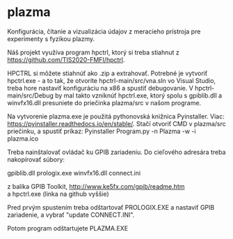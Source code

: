 # plazma
Konfigurácia, čítanie a vizualizácia údajov z meracieho prístroja pre experimenty s fyzikou plazmy.

Náš projekt využíva program hpctrl, ktorý si treba stiahnut z https://github.com/TIS2020-FMFI/hpctrl.

HPCTRL si môžete stiahnúť ako .zip a extrahovať.
Potrebné je vytvoriť hpctrl.exe - a to tak, že otvoríte hpctrl-main/src/vna.sln vo Visual Studio, treba hore nastaviť konfiguráciu na x86 a spustiť debugovanie.
V hpctrl-main/src/Debug by mal takto vzniknúť hpctrl.exe, ktorý spolu s gpiblib.dll a winvfx16.dll presuniete do priečinka plazma/src v našom programe.

Na vytvorenie plazma.exe je použitá pythonovská knižnica Pyinstaller. Viac: https://pyinstaller.readthedocs.io/en/stable/.
Stačí otvoriť CMD v plazma/src priečinku, a spustiť príkaz:
Pyinstaller Program.py -n Plazma -w -i plazma.ico

Treba nainštalovať ovládač ku GPIB zariadeniu.
Do cieľového adresára treba nakopírovať súbory: 

gpiblib.dll
prologix.exe
winvfx16.dll
connect.ini

z balíka GPIB Toolkit, http://www.ke5fx.com/gpib/readme.htm   
a hpctrl.exe (linka na github vyššie)

Pred prvým spustením treba odštartovať PROLOGIX.EXE a nastaviť GPIB zariadenie, a vybrať "update CONNECT.INI". 

Potom program odštartujete PLAZMA.EXE